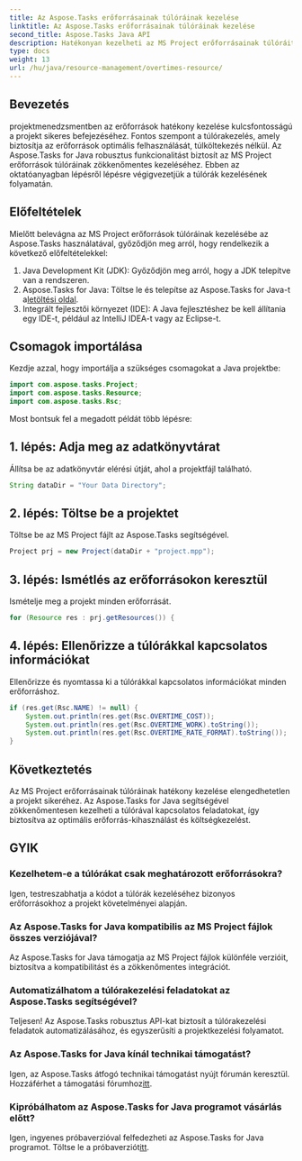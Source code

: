 ```yaml
---
title: Az Aspose.Tasks erőforrásainak túlóráinak kezelése
linktitle: Az Aspose.Tasks erőforrásainak túlóráinak kezelése
second_title: Aspose.Tasks Java API
description: Hatékonyan kezelheti az MS Project erőforrásainak túlóráit az Aspose.Tasks for Java segítségével. Könnyedén optimalizálhatja az erőforrás-kihasználást és a költséggazdálkodást.
type: docs
weight: 13
url: /hu/java/resource-management/overtimes-resource/
---
```

## Bevezetés
projektmenedzsmentben az erőforrások hatékony kezelése kulcsfontosságú a projekt sikeres befejezéséhez. Fontos szempont a túlórakezelés, amely biztosítja az erőforrások optimális felhasználását, túlköltekezés nélkül. Az Aspose.Tasks for Java robusztus funkcionalitást biztosít az MS Project erőforrások túlóráinak zökkenőmentes kezeléséhez. Ebben az oktatóanyagban lépésről lépésre végigvezetjük a túlórák kezelésének folyamatán.
## Előfeltételek
Mielőtt belevágna az MS Project erőforrások túlóráinak kezelésébe az Aspose.Tasks használatával, győződjön meg arról, hogy rendelkezik a következő előfeltételekkel:
1. Java Development Kit (JDK): Győződjön meg arról, hogy a JDK telepítve van a rendszeren.
2.  Aspose.Tasks for Java: Töltse le és telepítse az Aspose.Tasks for Java-t a[letöltési oldal](https://releases.aspose.com/tasks/java/).
3. Integrált fejlesztői környezet (IDE): A Java fejlesztéshez be kell állítania egy IDE-t, például az IntelliJ IDEA-t vagy az Eclipse-t.
## Csomagok importálása
Kezdje azzal, hogy importálja a szükséges csomagokat a Java projektbe:
```java
import com.aspose.tasks.Project;
import com.aspose.tasks.Resource;
import com.aspose.tasks.Rsc;
```
Most bontsuk fel a megadott példát több lépésre:
## 1. lépés: Adja meg az adatkönyvtárat
Állítsa be az adatkönyvtár elérési útját, ahol a projektfájl található.
```java
String dataDir = "Your Data Directory";
```
## 2. lépés: Töltse be a projektet
Töltse be az MS Project fájlt az Aspose.Tasks segítségével.
```java
Project prj = new Project(dataDir + "project.mpp");
```
## 3. lépés: Ismétlés az erőforrásokon keresztül
Ismételje meg a projekt minden erőforrását.
```java
for (Resource res : prj.getResources()) {
```
## 4. lépés: Ellenőrizze a túlórákkal kapcsolatos információkat
Ellenőrizze és nyomtassa ki a túlórákkal kapcsolatos információkat minden erőforráshoz.
```java
if (res.get(Rsc.NAME) != null) {
    System.out.println(res.get(Rsc.OVERTIME_COST));
    System.out.println(res.get(Rsc.OVERTIME_WORK).toString());
    System.out.println(res.get(Rsc.OVERTIME_RATE_FORMAT).toString());
}
```
## Következtetés
Az MS Project erőforrásainak túlóráinak hatékony kezelése elengedhetetlen a projekt sikeréhez. Az Aspose.Tasks for Java segítségével zökkenőmentesen kezelheti a túlórával kapcsolatos feladatokat, így biztosítva az optimális erőforrás-kihasználást és költségkezelést.
## GYIK
### Kezelhetem-e a túlórákat csak meghatározott erőforrásokra?
Igen, testreszabhatja a kódot a túlórák kezeléséhez bizonyos erőforrásokhoz a projekt követelményei alapján.
### Az Aspose.Tasks for Java kompatibilis az MS Project fájlok összes verziójával?
Az Aspose.Tasks for Java támogatja az MS Project fájlok különféle verzióit, biztosítva a kompatibilitást és a zökkenőmentes integrációt.
### Automatizálhatom a túlórakezelési feladatokat az Aspose.Tasks segítségével?
Teljesen! Az Aspose.Tasks robusztus API-kat biztosít a túlórakezelési feladatok automatizálásához, és egyszerűsíti a projektkezelési folyamatot.
### Az Aspose.Tasks for Java kínál technikai támogatást?
 Igen, az Aspose.Tasks átfogó technikai támogatást nyújt fórumán keresztül. Hozzáférhet a támogatási fórumhoz[itt](https://forum.aspose.com/c/tasks/15).
### Kipróbálhatom az Aspose.Tasks for Java programot vásárlás előtt?
Igen, ingyenes próbaverzióval felfedezheti az Aspose.Tasks for Java programot. Töltse le a próbaverziót[itt](https://releases.aspose.com/).